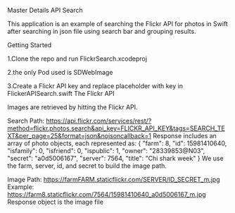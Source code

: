 
Master Details API Search

This application is an example of searching the Flickr API for photos in Swift after searching in json file using search bar and grouping results.

Getting Started

1.Clone the repo and run FlickrSearch.xcodeproj

2.the only Pod used is SDWebImage

3.Create a Flickr API key and replace placeholder with key in FlickerAPISearch.swift
The Flickr API


Images are retrieved by hitting the Flickr API.

Search Path: https://api.flickr.com/services/rest/?method=flickr.photos.search&api_key=FLICKR_API_KEY&tags=SEARCH_TEXT&per_page=25&format=json&nojsoncallback=1
Response includes an array of photo objects, each represented as:
{
    "farm": 8,
    "id": 15981410640,
    "isfamily": 0,
    "isfriend": 0,
    "ispublic": 1,
    "owner": "28339853@N03",
    "secret": "a0d5006167",
    "server": 7564,
    "title": "Chi shark week"
}
We use the farm, server, id, and secret to build the image path.

Image Path: https://farmFARM.staticflickr.com/SERVER/ID_SECRET_m.jpg
Example: https://farm8.staticflickr.com/7564/15981410640_a0d5006167_m.jpg
Response object is the image file


